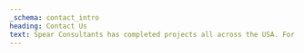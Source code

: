 ```yaml
---
_schema: contact_intro
heading: Contact Us
text: Spear Consultants has completed projects all across the USA. For more information call (919) 417-5192.
---
```

